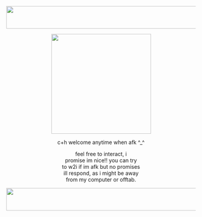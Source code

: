 
<p align="center">
  <img width="900" height="60" src="https://github.com/worIdfuturestar/worIdfuturestar/assets/139925106/ad32e556-454a-4c22-aab3-843c7f8f31b8">
</p>
<p align="center">
  <img width="265" height="265" src="https://file.garden/ZcL-MjRVyFfOaPxj/imageedit_5_6967649606.jpg">
</p>
<p>
<p align="center">
  c+h welcome anytime when afk ^_^<br /> 
</p>
<p align="center">
feel free to interact, i <br />
promise im nice!! you can try <br />
  to w2i if im afk but no promises <br />
  ill respond, as i might be away <br />
  from my computer or offtab.  
</p>
<p align="center">
  <img width="900" height="60" src="https://file.garden/ZcL-MjRVyFfOaPxj/Untitled2425_20230708184658%20(1).png">
</p>

